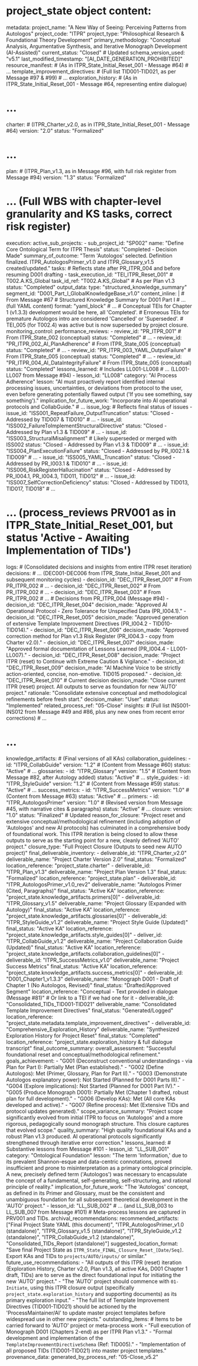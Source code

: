 # project_state object content:
metadata:
  project_name: "A New Way of Seeing: Perceiving Patterns from Autologos"
  project_code: "ITPR"
  project_type: "Philosophical Research & Foundational Theory Development"
  primary_methodology: "Conceptual Analysis, Argumentative Synthesis, and Iterative Monograph Development (AI-Assisted)"
  current_status: "Closed" # Updated
  schema_version_used: "v5.1"
  last_modified_timestamp: "[AI_DATE_GENERATION_PROHIBITED]"
  resource_manifest: # (As in ITPR_State_Initial_Reset_001 - Message #64)
    # ...
  template_improvement_directives: # (Full list TID001-TID021, as per Message #97 & #99)
    # ...
exploration_history: # (As in ITPR_State_Initial_Reset_001 - Message #64, representing entire dialogue)
  # ...
charter: # (ITPR_Charter_v2.0, as in ITPR_State_Initial_Reset_001 - Message #64)
  version: "2.0"
  status: "Formalized"
  # ...
plan: # (ITPR_Plan_v1.3, as in Message #96, with full risk register from Message #94)
  version: "1.3"
  status: "Formalized"
  # ... (Full WBS with chapter-level granularity and KS tasks, correct risk register)
execution:
  active_sub_projects:
    - sub_project_id: "SP002"
      name: "Define Core Ontological Term for ITPR Thesis"
      status: "Completed - Decision Made"
      summary_of_outcome: "Term 'Autologos' selected. Definition finalized. ITPR_AutologosPrimer_v1.0 and ITPR_Glossary_v1.5 created/updated."
  tasks: # Reflects state after PR_ITPR_004 and before resuming D001 drafting
    - task_execution_id: "TEI_ITPR_Reset_001" # T002.A.KS_Global
      task_id_ref: "T002.A.KS_Global" # As per Plan v1.3
      status: "Completed"
      output_data:
        type: "structured_knowledge_summary"
        segment_id: "D001_Part_I_GlobalKnowledgeBase_v1.0"
        content_inline: | # From Message #67
          # Structured Knowledge Summary for D001 Part I
          # ... (full YAML content)
        format: "yaml_block"
        # ...
    # Conceptual TEIs for Chapter 1 (v1.3.3) development would be here, all 'Completed'.
    # Erroneous TEIs for premature Autologos intro are considered 'Cancelled' or 'Superseded'.
    # TEI_005 (for T002.4) was active but is now superseded by project closure.
monitoring_control:
  performance_reviews:
    - review_id: "PR_ITPR_001" # From ITPR_State_002 (conceptual)
      status: "Completed"
      # ...
    - review_id: "PR_ITPR_002_AI_PlanAdherence" # From ITPR_State_005 (conceptual)
      status: "Completed"
      # ...
    - review_id: "PR_ITPR_003_YAML_OutputFailure" # From ITPR_State_005 (conceptual)
      status: "Completed"
      # ...
    - review_id: "PR_ITPR_004_AI_DataIntegrityFailure" # From ITPR_State_005 (conceptual)
      status: "Completed"
      lessons_learned: # Includes LL001-LL008
          # ... (LL001-LL007 from Message #94)
          - lesson_id: "LL008"
            category: "AI Process Adherence"
            lesson: "AI must proactively report identified internal processing issues, uncertainties, or deviations from protocol to the user, even before generating potentially flawed output ('If you see something, say something')."
            implication_for_future_work: "Incorporate into AI operational protocols and CollabGuide."
      # ...
  issue_log: # Reflects final status of issues
    - issue_id: "ISS001_RepeatFailure_OutputTruncation"
      status: "Closed - Addressed by TID007 & TID010"
      # ...
    - issue_id: "ISS002_FailureToImplementStructuralDirective"
      status: "Closed - Addressed by Plan v1.3 & TID009"
      # ...
    - issue_id: "ISS003_StructuralMisalignment" # Likely superseded or merged with ISS002
      status: "Closed - Addressed by Plan v1.3 & TID009"
      # ...
    - issue_id: "ISS004_PlanExecutionFailure"
      status: "Closed - Addressed by PR_I002.1 & TID009"
      # ...
    - issue_id: "ISS005_YAML_Truncation"
      status: "Closed - Addressed by PR_I003.1 & TID010"
      # ...
    - issue_id: "ISS006_RiskRegisterHallucination"
      status: "Closed - Addressed by PR_I004.1, PR_I004.3, TID011, TID012"
      # ...
    - issue_id: "ISS007_SelfCorrectionDeficiency"
      status: "Closed - Addressed by TID013, TID017, TID018"
      # ...
  # ... (process_reviews PRV001 as in ITPR_State_Initial_Reset_001, but status 'Active - Awaiting Implementation of TIDs')
logs: # (Consolidated decisions and insights from entire ITPR reset iteration)
  decisions:
    # ... (DEC001-DEC006 from ITPR_State_Initial_Reset_001 and subsequent monitoring cycles)
    - decision_id: "DEC_ITPR_Reset_001" # From PR_ITPR_002
      # ...
    - decision_id: "DEC_ITPR_Reset_002" # From PR_ITPR_002
      # ...
    - decision_id: "DEC_ITPR_Reset_003" # From PR_ITPR_002
      # ...
    # Decisions from PR_ITPR_004 (Message #94)
    - decision_id: "DEC_ITPR_Reset_004"
      decision_made: "Approved AI Operational Protocol - Zero Tolerance for Unspecified Data (PR_I004.1)."
    - decision_id: "DEC_ITPR_Reset_005"
      decision_made: "Approved generation of extensive Template Improvement Directives (PR_I004.2 - TID010-TID014)."
    - decision_id: "DEC_ITPR_Reset_006"
      decision_made: "Approved correction method for Plan v1.3 Risk Register (PR_I004.3 - copy from Charter v2.0)."
    - decision_id: "DEC_ITPR_Reset_007"
      decision_made: "Approved formal documentation of Lessons Learned (PR_I004.4 - LL001-LL007)."
    - decision_id: "DEC_ITPR_Reset_008"
      decision_made: "Project ITPR (reset) to Continue with Extreme Caution & Vigilance."
    - decision_id: "DEC_ITPR_Reset_009"
      decision_made: "AI Machine Voice to be strictly action-oriented, concise, non-emotive. TID015 proposed."
    - decision_id: "DEC_ITPR_Reset_010" # Current decision
      decision_made: "Close current ITPR (reset) project. All outputs to serve as foundation for new 'AUTO' project."
      rationale: "Consolidate extensive conceptual and methodological refinements before fresh start."
      decision_maker: "User"
      status: "Implemented"
      related_process_ref: "05-Close"
  insights: # (Full list INS001-INS012 from Message #49 and #86, plus any new ones from recent error corrections)
    # ...
  # ...
knowledge_artifacts: # (Final versions of all KAs)
  collaboration_guidelines:
    - id: "ITPR_CollabGuide"
      version: "1.2" # (Content from Message #60)
      status: "Active" # ...
  glossaries:
    - id: "ITPR_Glossary"
      version: "1.5" # (Content from Message #82, after Autology added)
      status: "Active" # ...
  style_guides:
    - id: "ITPR_StyleGuide"
      version: "1.2" # (Content from Message #59)
      status: "Active" # ...
  success_metrics:
    - id: "ITPR_SuccessMetrics"
      version: "1.0" # (Content from Message #63)
      status: "Active" # ...
  primers:
    - id: "ITPR_AutologosPrimer"
      version: "1.0" # (Revised version from Message #45, with narrative cites & paragraphs)
      status: "Active" # ...
closure:
  version: "1.0"
  status: "Finalized" # Updated
  reason_for_closure: "Project reset and extensive conceptual/methodological refinement (including adoption of 'Autologos' and new AI protocols) has culminated in a comprehensive body of foundational work. This ITPR iteration is being closed to allow these outputs to serve as the starting point for a new, cleanly defined 'AUTO' project."
  closure_type: "Full Project Closure (Outputs to seed new AUTO project)"
  final_deliverable_inventory:
    - deliverable_id: "ITPR_Charter_v2.0"
      deliverable_name: "Project Charter Version 2.0"
      final_status: "Formalized"
      location_reference: "project_state.charter"
    - deliverable_id: "ITPR_Plan_v1.3"
      deliverable_name: "Project Plan Version 1.3"
      final_status: "Formalized"
      location_reference: "project_state.plan"
    - deliverable_id: "ITPR_AutologosPrimer_v1.0_rev2"
      deliverable_name: "Autologos Primer (Cited, Paragraphs)"
      final_status: "Active KA"
      location_reference: "project_state.knowledge_artifacts.primers[0]"
    - deliverable_id: "ITPR_Glossary_v1.5"
      deliverable_name: "Project Glossary (Expanded with Autology)"
      final_status: "Active KA"
      location_reference: "project_state.knowledge_artifacts.glossaries[0]"
    - deliverable_id: "ITPR_StyleGuide_v1.2"
      deliverable_name: "Project Style Guide (Updated)"
      final_status: "Active KA"
      location_reference: "project_state.knowledge_artifacts.style_guides[0]"
    - deliver_id: "ITPR_CollabGuide_v1.2"
      deliverable_name: "Project Collaboration Guide (Updated)"
      final_status: "Active KA"
      location_reference: "project_state.knowledge_artifacts.collaboration_guidelines[0]"
    - deliverable_id: "ITPR_SuccessMetrics_v1.0"
      deliverable_name: "Project Success Metrics"
      final_status: "Active KA"
      location_reference: "project_state.knowledge_artifacts.success_metrics[0]"
    - deliverable_id: "D001_Chapter1_v1.3.3"
      deliverable_name: "Monograph D001 - Draft of Chapter 1 (No Autologos, Revised)"
      final_status: "Drafted/Approved Segment"
      location_reference: "Conceptual - Text provided in dialogue (Message #81)" # Or link to a TEI if we had one for it
    - deliverable_id: "Consolidated_TIDs_TID001-TID021"
      deliverable_name: "Consolidated Template Improvement Directives"
      final_status: "Generated/Logged"
      location_reference: "project_state.metadata.template_improvement_directives"
    - deliverable_id: "Comprehensive_Exploration_History"
      deliverable_name: "Synthesized Exploration History for Project Reset"
      final_status: "Completed"
      location_reference: "project_state.exploration_history & full dialogue transcript"
  final_outcome_summary:
    overall_assessment: "Successful foundational reset and conceptual/methodological refinement."
    goals_achievement:
      - "G001 (Deconstruct conventional understandings - via Plan for Part I): Partially Met (Plan established)."
      - "G002 (Define Autologos): Met (Primer, Glossary, Plan for Part II)."
      - "G003 (Demonstrate Autologos explanatory power): Not Started (Planned for D001 Parts III)."
      - "G004 (Explore implications): Not Started (Planned for D001 Part IV)."
      - "G005 (Produce Monograph D001): Partially Met (Chapter 1 drafted, robust plan for full development)."
      - "G006 (Develop KAs): Met (All core KAs developed and active)."
      - "G007 (Refine process): Met (Extensive TIDs and protocol updates generated)."
    scope_variance_summary: "Project scope significantly evolved from initial ITPR to focus on 'Autologos' and a more rigorous, pedagogically sound monograph structure. This closure captures that evolved scope."
    quality_summary: "High quality foundational KAs and a robust Plan v1.3 produced. AI operational protocols significantly strengthened through iterative error correction."
  lessons_learned: # Substantive lessons from Message #101
    - lesson_id: "LL_SUB_001"
      category: "Ontological Foundation"
      lesson: "The term 'Information,' due to its prevalent Shannon-esque and data-centric connotations, proved insufficient and prone to misinterpretation as a primary ontological principle. A new, precisely defined term ('Autologos') was necessary to encapsulate the concept of a fundamental, self-generating, self-structuring, and rational principle of reality."
      implication_for_future_work: "The 'Autologos' concept, as defined in its Primer and Glossary, must be the consistent and unambiguous foundation for all subsequent theoretical development in the 'AUTO' project."
    - lesson_id: "LL_SUB_002" # ... (and LL_SUB_003 to LL_SUB_007 from Message #101)
    # Meta-process lessons are captured in PRV001 and TIDs.
  archival_recommendations:
    recommended_artifacts: ["Final Project State YAML (this document)", "ITPR_AutologosPrimer_v1.0 (standalone)", "ITPR_Glossary_v1.5 (standalone)", "ITPR_StyleGuide_v1.2 (standalone)", "ITPR_CollabGuide_v1.2 (standalone)", "Consolidated_TIDs_Report (standalone)"]
    suggested_location_format: "Save final Project State as `ITPR_State_FINAL_Closure_Reset_[Date/Seq]`. Export KAs and TIDs to `projects/AUTO/inputs/` or similar."
  future_use_recommendations:
    - "All outputs of this ITPR (reset) iteration (Exploration History, Charter v2.0, Plan v1.3, all active KAs, D001 Chapter 1 draft, TIDs) are to serve as the direct foundational input for initiating the new 'AUTO' project."
    - "The 'AUTO' project should commence with `01-Initiate`, using this ITPR closure output (specifically `project_state.exploration_history` and supporting documents) as its primary exploration input."
    - "The full list of Template Improvement Directives (TID001-TID021) should be actioned by the 'ProcessMaintainer/AI' to update master project templates before widespread use in other new projects."
  outstanding_items: # Items to be carried forward to 'AUTO' project or meta-process work
    - "Full execution of Monograph D001 (Chapters 2-end) as per ITPR Plan v1.3."
    - "Formal development and implementation of the `TemplateImprovementDirectiveSchema` (Ref: TID005)."
    - "Implementation of all proposed TIDs (TID001-TID021) into master project templates."
  provenance_data:
    generated_by_process_ref: "05-Close_v5.2"